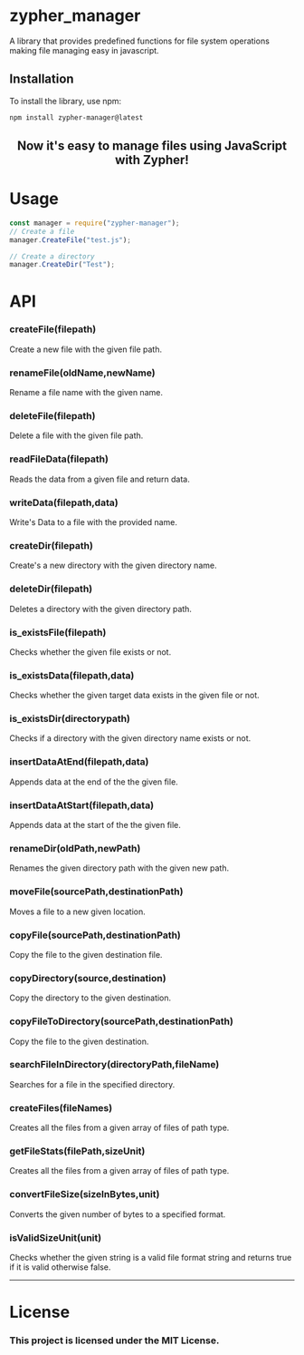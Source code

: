 # zypher_manager

A library that provides predefined functions for file system operations making file managing easy in javascript.

## Installation

To install the library, use npm:

```bash
npm install zypher-manager@latest
```

<h2 align="center">Now it's easy to manage files using JavaScript with Zypher!</h2>
<h1>Usage</h1>

```js
const manager = require("zypher-manager");
// Create a file
manager.CreateFile("test.js");

// Create a directory
manager.CreateDir("Test");
```

<h1>API</h1>
<h3>createFile(filepath)</h3>
<span>Create a new file with the given file path.</span>

<h3>renameFile(oldName,newName)</h3>
<span>Rename a file name with the given name.</span>

<h3>deleteFile(filepath)</h3>
<span>Delete a file with the given file path.</span>

<h3>readFileData(filepath)</h3>
<span> Reads the data from a given file and return data.</span>

<h3>writeData(filepath,data)</h3>
<span>Write's Data to a file with the provided name.</span>

<h3>createDir(filepath)</h3>
<span>Create's a new directory with the given directory name.</span>

<h3>deleteDir(filepath)</h3>
<span>Deletes a directory with the given directory path.</span>

<h3>is_existsFile(filepath)</h3>
<span>Checks whether the given file exists or not.</span>

<h3>is_existsData(filepath,data)</h3>
<span>Checks whether the given target data exists in the given file or not.</span>

<h3>is_existsDir(directorypath)</h3>
<span>Checks if a directory with the given directory name exists or not.</span>

<h3>insertDataAtEnd(filepath,data)</h3>
<span>Appends data at the end of the the given file.</span>

<h3>insertDataAtStart(filepath,data)</h3>
<span>Appends data at the start of the the given file.</span>

<h3>renameDir(oldPath,newPath)</h3>
<span>Renames the given directory path with the given new path.</span>

<h3>moveFile(sourcePath,destinationPath)</h3>
<span>Moves a file to a new given location.</span>

<h3>copyFile(sourcePath,destinationPath)</h3>
<span>Copy the file to the given destination file.</span>

<h3>copyDirectory(source,destination)</h3>
<span>Copy the directory to the given destination.</span>

<h3>copyFileToDirectory(sourcePath,destinationPath)</h3>
<span>Copy the file to the given destination.</span>

<h3>searchFileInDirectory(directoryPath,fileName)</h3>
<span>Searches for a file in the specified directory.</span>

<h3>createFiles(fileNames)</h3>
<span>Creates all the files from a given array of files of path type.</span>

<h3>getFileStats(filePath,sizeUnit)</h3>
<span>Creates all the files from a given array of files of path type.</span>

<h3>convertFileSize(sizeInBytes,unit)</h3>
<span>Converts the given number of bytes to a specified format.</span>

<h3>isValidSizeUnit(unit)</h3>
<span>Checks whether the given string is a valid file format string and returns true if it is valid otherwise false.</span>

<hr/>
<h1>License</h1>
<h3>This project is licensed under the MIT License.</h3>
